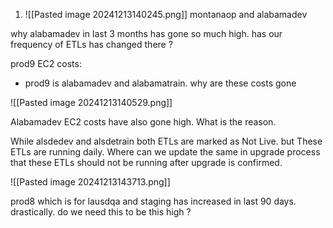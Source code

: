 1. ![[Pasted image 20241213140245.png]]
montanaop and alabamadev 

why alabamadev in last 3 months has gone so much high. has our frequency of ETLs has changed there ? 

prod9 EC2 costs: 
- prod9 is alabamadev and alabamatrain. why are these costs gone 

![[Pasted image 20241213140529.png]]

Alabamadev EC2 costs have also gone high. What is the reason. 

While alsdedev and alsdetrain both ETLs are marked as Not Live. but These ETLs are running daily. 
Where can we update the same in upgrade process that these ETLs should not be running after upgrade is confirmed. 


![[Pasted image 20241213143713.png]]

prod8 which is for lausdqa and staging has increased in last 90 days. drastically. do we need this to be this high ?